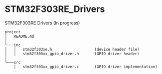 # STM32F303RE_Drivers  
STM32F303RE Drivers (In progress)  

```
project
│   README.md   
│
└───inc
│   │   stm32f303xe.h                   (device header file)
│   │   stm32f303xx_gpio_driver.h       (GPIO driver header)
│   
└───src
    │   stm32f303xx_gpio_driver.c       (GPIO driver implementation)
```
